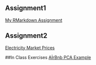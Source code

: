 ## Assignment1
[My RMarkdown Assignment](Assigment1.html) 

## Assignment2
[Electricity Market Prices](Assignment2.html)

##In Class Exercises
[AİrBnb PCA Example](AirBnb-PCA.html)

